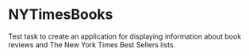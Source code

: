 # NYTimesBooks

Test task to create an application for displaying information about book reviews and The New York Times Best Sellers lists.
